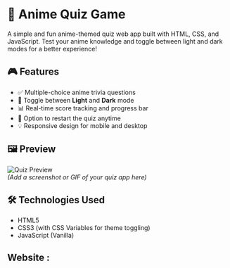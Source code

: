 # 🌟 Anime Quiz Game

A simple and fun anime-themed quiz web app built with HTML, CSS, and JavaScript. Test your anime knowledge and toggle between light and dark modes for a better experience!

## 🎮 Features

- ✅ Multiple-choice anime trivia questions
- 🌙 Toggle between **Light** and **Dark** mode
- 📊 Real-time score tracking and progress bar
- 🔄 Option to restart the quiz anytime
- 💡 Responsive design for mobile and desktop

## 🖼️ Preview

![Quiz Preview](preview-image.png)  
*(Add a screenshot or GIF of your quiz app here)*

## 🛠️ Technologies Used

- HTML5
- CSS3 (with CSS Variables for theme toggling)
- JavaScript (Vanilla)

## Website : 
